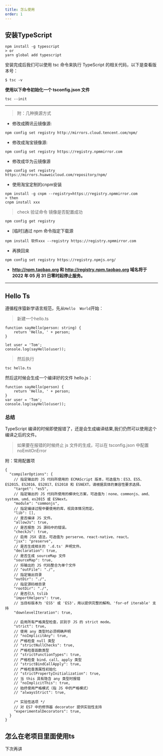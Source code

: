 ```yaml
---  
title: 怎么使用
order: 1
---
```


## 安装TypeScript
```
npm install -g typescript
> or
yarn global add typescript
```

安装完成后我们可以使用 tsc 命令来执行 TypeScript 的相关代码，以下是查看版本号：

```
$ tsc -v
```

**使用以下命令初始化一个 tsconfig.json 文件**
```
tsc --init
```

---

> 附：几种换源方式

- 修改成腾讯云镜像源:
```
npm config set registry http://mirrors.cloud.tencent.com/npm/
```

- 修改成淘宝镜像源:
```
npm config set registry https://registry.npmmirror.com
```

- 修改成华为云镜像源
```
npm config set registry https://mirrors.huaweicloud.com/repository/npm/
```

- 使用淘宝定制的cnpm安装
```
npm install -g cnpm --registry=https://registry.npmmirror.com
> then
cnpm install xxx
```
> check  验证命令  镜像是否配置成功

```
npm config get registry
```

- [临时]通过 npm 命令指定下载源
```
npm install 软件xxx --registry https://registry.npmmirror.com
```

- 再换回来
```
npm config set registry https://registry.npmjs.org/
```

- **http://npm.taobao.org 和 http://registry.npm.taobao.org 域名将于 2022 年 05 月 31 日零时起停止服务。**

---

## Hello Ts
遵循程序猿新学语言规范，先从```Hello  World```开始：

> 新建一个hello.ts
```
function sayHello(person: string) {
    return 'Hello, ' + person;
}

let user = 'Tom';
console.log(sayHello(user));
```

> 然后执行
```
tsc hello.ts
```

然后这时候会生成一个编译好的文件 hello.js：
```
function sayHello(person) {
    return 'Hello, ' + person;
}
var user = 'Tom';
console.log(sayHello(user));
```

### 总结
TypeScript 编译的时候即使报错了，还是会生成编译结果,我们仍然可以使用这个编译之后的文件。

> 如果要在报错的时候终止 js 文件的生成，可以在 tsconfig.json 中配置 noEmitOnError


附：常用配置项
```
{
  "compilerOptions": {
    // 指定输出的 JS 代码所使用的 ECMAScript 版本，可选值为：ES3、ES5、ES2015、ES2016、ES2017、ES2018 和 ESNEXT。请根据具体的兼容性要求选择。
    "target": "es5",
    // 指定输出的 JS 代码所使用的模块化方案，可选值为：none、commonjs、amd、system、umd、es2015 或 ESNext。
    "module": "commonjs",
    // 指定编译过程中要使用的库，视具体情况而定。
    "lib": [],
    // 是否编译 JS 文件。
    "allowJs": true,
    // 是否报告 JS 源码中的错误。
    "checkJs": true,
    // 启用 JSX 语法，可选值为 perserve、react-native、react。
    "jsx": "preserve",
    // 是否生成相关的 '.d.ts' 声明文件。
    "declaration": true,
    // 是否生成 sourceMap 文件
    "sourceMap": true,
    // 将输出的 JS 代码整合为单个文件
    // "outFile": "./",
    // 指定输出目录
    "outDir": "./",
    // 指定源码根目录
    "rootDir": "./",
    // 是否引入 tslib
    "importHelpers": true,
    // 当目标版本为 'ES5' 或 'ES3'，用以提供完整的解构、'for-of iterable' 支持
    "downlevelIteration": true,

    // 启用所有严格类型检查，区别于 JS 的 strict mode。
    "strict": true,
    // 使用 any 类型时必须明确声明
    // "noImplicitAny": true,
    // 严格检查 null 类型
    // "strictNullChecks": true,
    // 严格检查函数类型
    // "strictFunctionTypes": true,
    // 严格检查 bind、call、apply 类型
    // "strictBindCallApply": true,
    // 严格检查类属性初始化
    // "strictPropertyInitialization": true,
    // 当 this 具有隐含 any 类型时报错
    // "noImplicitThis": true,
    // 始终使用严格模式（指 JS 中的严格模式）
    // "alwaysStrict": true,

    /* 实验性选项 */
    // 对 ES7 中的修饰器 decorator 提供实验性支持
    "experimentalDecorators": true,
  }
}
```

## 怎么在老项目里面使用ts
下次再讲



